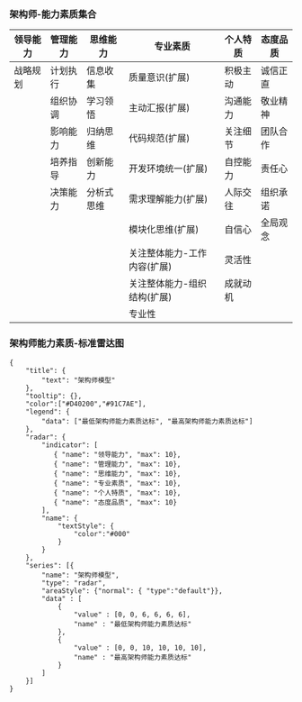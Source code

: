 ### 架构师-能力素质集合

|领导能力|管理能力|思维能力|专业素质|个人特质|态度品质|
|----|----|----|----|----|----|
|战略规划|计划执行|信息收集|质量意识(扩展)|积极主动|诚信正直|
|      |组织协调|学习领悟|主动汇报(扩展)|沟通能力|敬业精神|
|      |影响能力|归纳思维|代码规范(扩展)|关注细节|团队合作|
|      |培养指导|创新能力|开发环境统一(扩展)|自控能力|责任心|
|      |决策能力|分析式思维|需求理解能力(扩展)|人际交往|组织承诺|
|      |       |       |模块化思维(扩展)|自信心|全局观念|
|      |       |       |关注整体能力-工作内容(扩展)|灵活性|       |
|      |       |       |关注整体能力-组织结构(扩展)|成就动机|       |
|      |       |       |专业性|     |       |

### 架构师能力素质-标准雷达图

```chart
{
    "title": {
        "text": "架构师模型"
    },
    "tooltip": {},
    "color":["#D40200","#91C7AE"],
    "legend": {
        "data": ["最低架构师能力素质达标", "最高架构师能力素质达标"]
    },
    "radar": {
        "indicator": [
           { "name": "领导能力", "max": 10},
           { "name": "管理能力", "max": 10},
           { "name": "思维能力", "max": 10},
           { "name": "专业素质", "max": 10},
           { "name": "个人特质", "max": 10},
           { "name": "态度品质", "max": 10}
        ],
        "name": {
            "textStyle": {
                "color":"#000"
            }
        }
    },
    "series": [{
        "name": "架构师模型",
        "type": "radar",
        "areaStyle": {"normal": { "type":"default"}},
        "data" : [
            {
                "value" : [0, 0, 6, 6, 6, 6],
                "name" : "最低架构师能力素质达标"
            },
            {
                "value" : [0, 0, 10, 10, 10, 10],
                "name" : "最高架构师能力素质达标"
            }
        ]
    }]
}
```


